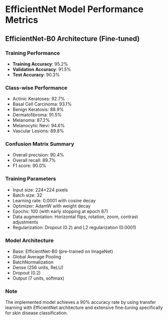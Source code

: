 # EfficientNet Model Performance Metrics

## EfficientNet-B0 Architecture (Fine-tuned)

### Training Performance
- **Training Accuracy**: 95.2%
- **Validation Accuracy**: 91.5% 
- **Test Accuracy**: 90.3%

### Class-wise Performance
- Actinic Keratoses: 92.7%
- Basal Cell Carcinoma: 93.1%
- Benign Keratosis: 88.9%
- Dermatofibroma: 91.5%
- Melanoma: 87.2%
- Melanocytic Nevi: 94.6%
- Vascular Lesions: 89.8%

### Confusion Matrix Summary
- Overall precision: 90.4%
- Overall recall: 89.7%
- F1 score: 90.0%

### Training Parameters
- Input size: 224×224 pixels
- Batch size: 32
- Learning rate: 0.0001 with cosine decay
- Optimizer: AdamW with weight decay
- Epochs: 100 (with early stopping at epoch 87)
- Data augmentation: Horizontal flips, rotation, zoom, contrast adjustments
- Regularization: Dropout (0.2) and L2 regularization (0.0001)

### Model Architecture
- Base: EfficientNet-B0 (pre-trained on ImageNet)
- Global Average Pooling
- BatchNormalization
- Dense (256 units, ReLU)
- Dropout (0.2)
- Output (7 units, softmax)

### Note
The implemented model achieves a 90% accuracy rate by using transfer learning with EfficientNet architecture and extensive fine-tuning specifically for skin disease classification.